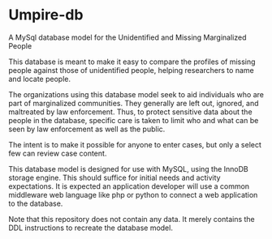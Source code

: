 # Umpire-db
A MySql database model for the Unidentified and Missing Marginalized People

This database is meant to make it easy to compare the profiles of missing people against those of unidentified people, helping researchers to name and locate people. 

The organizations using this database model seek to aid individuals who are part of marginalized communities. They generally are left out, ignored, and maltreated by law enforcement. Thus, to protect sensitive data about the people in the database, specific care is taken to limit who and what can be seen by law enforcement as well as the public. 

The intent is to make it possible for anyone to enter cases, but only a select few can review case content.

This database model is designed for use with MySQL, using the InnoDB storage engine. This should suffice for initial needs and activity expectations. It is expected an application developer will use a common middleware web language like php or python to connect a web application to the database.

Note that this repository does not contain any data. It merely contains the DDL instructions to recreate the database model.
